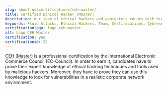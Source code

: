 ```yaml
---
slug: about-us/certifications/ceh-master/
title: Certified Ethical Hacker (Master)
description: Our team of ethical hackers and pentesters counts with high certifications related to cybersecurity information.
keywords: Fluid Attacks, Ethical Hackers, Team, Certifications, Cybersecurity, Pentesters, Whitehat Hackers
certificationlogo: logo-ceh-master
alt: Logo CEH Master
certification: yes
certificationid: 22
---
```


[CEH (Master)](https://www.eccouncil.org/programs/certified-ethical-hacker-ceh-master/)
is a professional certification
by the International Electronic Commerce Council (EC-Council).
In order to earn it,
candidates have to prove their expert knowledge
of ethical hacking techniques
and tools used by malicious hackers.
Moreover,
they have to prove they can use this knowledge
to look for vulnerabilities
in a realistic corporate network environment.
